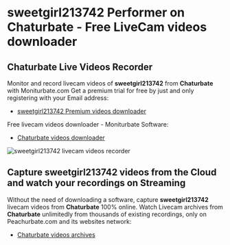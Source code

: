 # sweetgirl213742 Performer on Chaturbate - Free LiveCam videos downloader

## Chaturbate Live Videos Recorder

Monitor and record livecam videos of **sweetgirl213742** from **Chaturbate** with Moniturbate.com
Get a premium trial for free by just and only registering with your Email address:
* [sweetgirl213742 Premium videos downloader](https://moniturbate.com/request-demo-licence-key.html)

Free livecam videos downloader - Moniturbate Software:
* [Chaturbate videos downloader](https://moniturbate.com/moniturbate-download-software.html)

![sweetgirl213742 livecam videos recorder](https://peachurnet.com/templates/moniturbate-software.png)


## Capture sweetgirl213742 videos from the Cloud and watch your recordings on Streaming

Without the need of downloading a software, capture **sweetgirl213742** livecam videos from **Chaturbate** 100% online.
Watch Livecam archives from **Chaturbate** unlimitedly from thousands of existing recordings, only on Peachurbate.com and its websites network:
* [Chaturbate videos archives](https://peachurnet.com/)